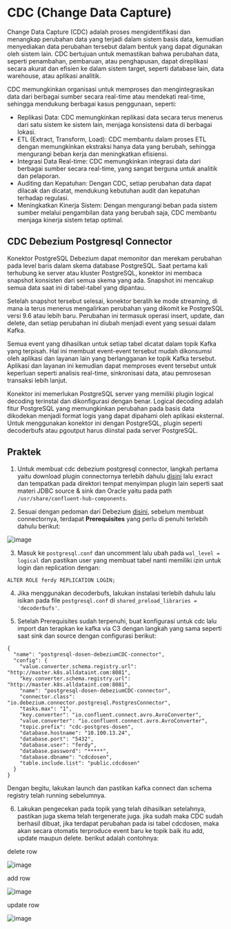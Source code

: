# CDC (Change Data Capture)

Change Data Capture (CDC) adalah proses mengidentifikasi dan menangkap perubahan data yang terjadi dalam sistem basis data, kemudian menyediakan data perubahan tersebut dalam bentuk yang dapat digunakan oleh sistem lain. CDC bertujuan untuk memastikan bahwa perubahan data, seperti penambahan, pembaruan, atau penghapusan, dapat direplikasi secara akurat dan efisien ke dalam sistem target, seperti database lain, data warehouse, atau aplikasi analitik.

CDC memungkinkan organisasi untuk memproses dan mengintegrasikan data dari berbagai sumber secara real-time atau mendekati real-time, sehingga mendukung berbagai kasus penggunaan, seperti:

* Replikasi Data: CDC memungkinkan replikasi data secara terus menerus dari satu sistem ke sistem lain, menjaga konsistensi data di berbagai lokasi.
* ETL (Extract, Transform, Load): CDC membantu dalam proses ETL dengan memungkinkan ekstraksi hanya data yang berubah, sehingga mengurangi beban kerja dan meningkatkan efisiensi.
* Integrasi Data Real-time: CDC memungkinkan integrasi data dari berbagai sumber secara real-time, yang sangat berguna untuk analitik dan pelaporan.
* Auditing dan Kepatuhan: Dengan CDC, setiap perubahan data dapat dilacak dan dicatat, mendukung kebutuhan audit dan kepatuhan terhadap regulasi.
* Meningkatkan Kinerja Sistem: Dengan mengurangi beban pada sistem sumber melalui pengambilan data yang berubah saja, CDC membantu menjaga kinerja sistem tetap optimal.

## CDC Debezium Postgresql Connector

Konektor PostgreSQL Debezium dapat memonitor dan merekam perubahan pada level baris dalam skema database PostgreSQL. Saat pertama kali terhubung ke server atau kluster PostgreSQL, konektor ini membaca snapshot konsisten dari semua skema yang ada. Snapshot ini mencakup semua data saat ini di tabel-tabel yang dipantau.

Setelah snapshot tersebut selesai, konektor beralih ke mode streaming, di mana ia terus menerus mengalirkan perubahan yang dikomit ke PostgreSQL versi 9.6 atau lebih baru. Perubahan ini termasuk operasi insert, update, dan delete, dan setiap perubahan ini diubah menjadi event yang sesuai dalam Kafka.

Semua event yang dihasilkan untuk setiap tabel dicatat dalam topik Kafka yang terpisah. Hal ini membuat event-event tersebut mudah dikonsumsi oleh aplikasi dan layanan lain yang berlangganan ke topik Kafka tersebut. Aplikasi dan layanan ini kemudian dapat memproses event tersebut untuk keperluan seperti analisis real-time, sinkronisasi data, atau pemrosesan transaksi lebih lanjut.

Konektor ini memerlukan PostgreSQL server yang memiliki plugin logical decoding terinstal dan dikonfigurasi dengan benar. Logical decoding adalah fitur PostgreSQL yang memungkinkan perubahan pada basis data dikodekan menjadi format logis yang dapat dipahami oleh aplikasi eksternal. Untuk menggunakan konektor ini dengan PostgreSQL, plugin seperti decoderbufs atau pgoutput harus diinstal pada server PostgreSQL.

## Praktek

1. Untuk membuat cdc debezium postgresql connector, langkah pertama yaitu download plugin connectornya terlebih dahulu [disini](https://www.confluent.io/hub/debezium/debezium-connector-postgresql) lalu exract dan tempatkan pada direktori tempat menyimpan plugin lain seperti saat materi JDBC source & sink dan Oracle yaitu pada path ```/usr/share/confluent-hub-components```.

2. Sesuai dengan pedoman dari Debezium [disini](https://debezium.io/documentation/reference/2.6/connectors/postgresql.html#postgresql-server-configuration), sebelum membuat connectornya, terdapat **Prerequisites** yang perlu di penuhi terlebih dahulu berikut:

![image](https://github.com/ferdyansahalfariz/belajar-linux/assets/96871156/0413d7cb-fa83-471a-8a6d-1a2bf1bb636b)

3. Masuk ke ```postgresql.conf``` dan uncomment lalu ubah pada ```wal_level = logical```  dan pastikan user yang membuat tabel nanti memiliki izin untuk login dan replication dengan:

```
ALTER ROLE ferdy REPLICATION LOGIN;
```

4. Jika menggunakan decoderbufs, lakukan instalasi terlebih dahulu lalu isikan pada file ```postgresql.conf``` di ```shared_preload_libraries = 'decoderbufs'```.

5. Setelah Prerequisites sudah terpenuhi, buat konfigurasi untuk cdc lalu import dan terapkan ke kafka via C3 dengan langkah yang sama seperti saat sink dan source dengan configurasi berikut:

```
{
  "name": "postgresql-dosen-debeziumCDC-connector",
  "config": {
    "value.converter.schema.registry.url": "http://master.k8s.alldataint.com:8081",
    "key.converter.schema.registry.url": "http://master.k8s.alldataint.com:8081",
    "name": "postgresql-dosen-debeziumCDC-connector",
    "connector.class": "io.debezium.connector.postgresql.PostgresConnector",
    "tasks.max": "1",
    "key.converter": "io.confluent.connect.avro.AvroConverter",
    "value.converter": "io.confluent.connect.avro.AvroConverter",
    "topic.prefix": "cdc-postgres-dosen",
    "database.hostname": "10.100.13.24",
    "database.port": "5432",
    "database.user": "ferdy",
    "database.password": "*****",
    "database.dbname": "cdcdosen",
    "table.include.list": "public.cdcdosen"
  }
}
```

Dengan begitu, lakukan launch dan pastikan kafka connect dan schema registry telah running sebelumnya.

6. Lakukan pengecekan pada topik yang telah dihasilkan setelahnya, pastikan juga skema telah tergenerate juga. jika sudah maka CDC sudah berhasil dibuat, jika terdapat perubahan pada isi tabel cdcdosen, maka akan secara otomatis terproduce event baru ke topik baik itu add, update maupun delete. berikut adalah contohnya:

delete row

![image](https://github.com/ferdyansahalfariz/belajar-linux/assets/96871156/5b50125d-216b-4212-82d2-8f3febf91d29)

add row

![image](https://github.com/ferdyansahalfariz/belajar-linux/assets/96871156/2e229cf0-6844-4c9f-a217-d08c4ce49649)

update row

![image](https://github.com/ferdyansahalfariz/belajar-linux/assets/96871156/4d1abb43-e64f-4157-b808-a6d55da2f9d9)

